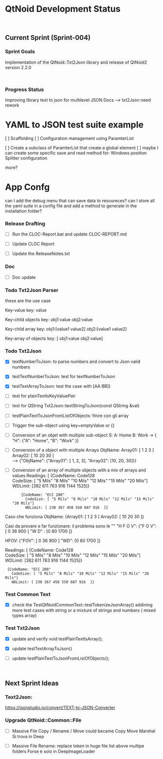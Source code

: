 # QtNoid Development Status
&nbsp;
## Current Sprint (Sprint-004)

### Sprint Goals
Implementation of the QtNoid::Txt2Json library and release of 
QtNoid2 version 2.2.0

&nbsp;

### Progress Status
Improving library text to json for multilevel JSON Docs
--> txt2Json need rework

# YAML to JSON test suite example
[ ] Scaffolding
[ ] Configuration management using ParamterList

[ ] Create a subclass of ParamterList that create a global element
[ ] maybe I can create some specific save and read method for:
     Windows position
     Splitter configuration
     
more?

# App Confg
can I add the debug menu that can save data to resoureces?
can I store all the yaml suite in a config file and add a method to
generate in the installation folder?


### Release Drafting
- [ ] Run the CLOC-Report.bat and update CLOC-REPORT.md
- [ ] Update CLOC Report
- [ ] Update the ReleaseNotes.txt




### Doc
- [ ] Doc update

### Todo Txt2Json Parser
these are the use case

Key-value
key: value

Key-child objects
key:
        obj1:value
        obj2:value

Key-child array
key:
        obj1:[value1 value2]
        obj2:[value1 value2]

Key-array of objects
key: [
        obj1:value
        obj2:value]



### Todo Txt2Json
- [x] textNumberToJson: to parse numbers and convert to Json valid numbers
- [x] testTextNumberToJson: test for textNumberToJson
- [x] testTextArrayToJson: test the case with [AA BB]}
- [ ] test for plainTextIsKeyValuePair
- [ ] test for QString Txt2Json::textStringToJson(const QString &val)
- [ ] testPlainTextToJsonFromListOfObjects: finire con gli array

- [ ] Trigger the sub-object using key+emptyValue or {}
- [ ] Conversion of an objet with multiple sub-object
     S:
       A: Home
       B: Work
     -> { "H": {"A": "Home", "B": "Work"  }}

- [ ] Conversion of a object with multiple Arrays
     ObjName:
          Array01: [ 1  2  3 ]
          Array02: [ 10  20  30 ]          
     --> {"ObjName": {"Array01": [ 1, 2, 3], "Array02": [10, 20, 30]}}

- [ ] Conversion of an array of multiple objects with a mix of arrays and values
     Readings: [
         {CodeName: Code128             
          CodeSize: [ "5 Mils" "8 Mils" "10 Mils" "12 Mils" "15 Mils"  "20 Mils"]
          WDLimit: [382  611 763 916 1144 1525]}
     
          {CodeName: "ECC 200"
            CodeSize: [ "5 Mils" "8 Mils" "10 Mils" "12 Mils" "15 Mils" "20 Mils"]
            WDLimit: [ 230 367 458 550 687 916  ]}

Caso che funziona
ObjName:
    {Array01: [ 1  2  3 ]
    Array02: [ 10  20  30 ]}
    
Casi da provare e far funzionare:
il problema sono le ""
"H F O V": 
     {"F O V": [ 0  36  900 ]
      "W D" : [0  80  1700 ]}

HFOV: 
     {"FOV": [ 0  36  900 ]
      "WD": [0  80  1700 ]}


Readings: [
    {CodeName: Code128             
     CodeSize: [ "5 Mils" "8 Mils" "10 Mils" "12 Mils" "15 Mils"  "20 Mils"]
     WDLimit: [382  611 763 916 1144 1525]}

     {CodeName: "ECC 200"
       CodeSize: [ "5 Mils" "8 Mils" "10 Mils" "12 Mils" "15 Mils" "20 Mils"]
       WDLimit: [ 230 367 458 550 687 916  ]}


### Test Common Text
- [x] check the TestQtNoidCommonText::testTokenizeJsonArray() addining
     more test cases with string or a mixture of strings and numbers (
     mixed types array)


### Test Txt2Json
- [x] update and verify void testPlainTextIsArray();
- [x] update testTextArrayToJson()
- [ ] update testPlainTextToJsonFromListOfObjects();


&nbsp;
## Next Sprint Ideas

### Text2Json:
https://jsonstudio.io/convert/TEXT-to-JSON-Converter


### Upgrade QtNoid::Common::File
- [ ] Massive File Copy / Rename / Move could became Copy Move Marshal
      Si trova in Deep  
- [ ] Massive File Rename: replace token in huge file list above multipe folders
      Forse è solo in DeepImageLoader
    

